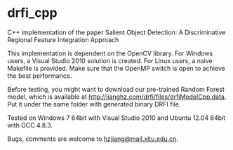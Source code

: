 drfi_cpp
========

C++ implementation of the paper Salient Object Detection: A Discriminative Regional Feature Integration Approach

This implementation is dependent on the OpenCV library. For Windows users, a Visual Studio 2010 solution is created. For Linux users, a naive Makefile is provided. Make sure that the OpenMP switch is open to achieve the best performance.

Before testing, you might want to download our pre-trained Random Forest model, which is available at http://jianghz.com/drfi/files/drfiModelCpp.data. Put it under the same folder with generated binary DRFI file.

Tested on Windows 7 64bit with Visual Studio 2010 and Ubuntu 12.04 64bit with GCC 4.8.3.

Bugs, comments are welcome to hzjiang@mail.xjtu.edu.cn.
